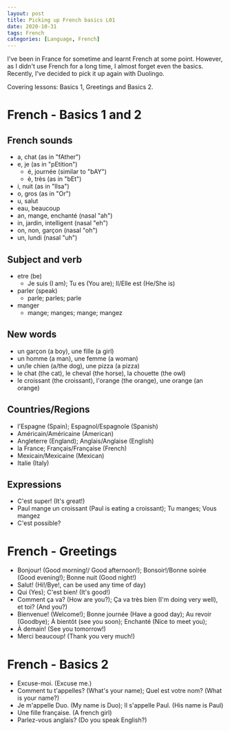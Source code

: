 ```yaml
---
layout: post
title: Picking up French basics L01
date: 2020-10-31
tags: French
categories: [Language, French]
---
```


I've been in France for sometime and learnt French at some point. However, as I didn't use French for a long time, I almost forget even the basics. Recently, I've decided to pick it up again with Duolingo.

Covering lessons: Basics 1, Greetings and Basics 2.

<!-- more -->

# French - Basics 1 and 2
## French sounds
- a, chat (as in "fAther")
- e, je (as in "pEtition")
  - é, journée (similar to "bAY")
  - è, très (as in "bEt")
- i, nuit (as in "lIsa")
- o, gros (as in "Or")
- u, salut
- eau, beaucoup
- an, mange, enchanté (nasal "ah")
- in, jardin, intelligent (nasal "eh")
- on, non, garçon (nasal "oh")
- un, lundi (nasal "uh")

## Subject and verb
- etre (be)
  - Je suis (I am); Tu es (You are); Il/Elle est (He/She is)
- parler (speak)
  - parle; parles; parle
- manger
  - mange; manges; mange; mangez

## New words
- un garçon (a boy), une fille (a girl)
- un homme (a man), une femme (a woman)
- un/le chien (a/the dog), une pizza (a pizza)
- le chat (the cat), le cheval (the horse), la chouette (the owl)
- le croissant (the croissant), l'orange (the orange), une orange (an orange)

## Countries/Regions
- l'Espagne (Spain); Espagnol/Espagnole (Spanish)
- Américain/Américaine (American)
- Angleterre (England); Anglais/Anglaise (English)
- la France; Français/Française (French)
- Mexicain/Mexicaine (Mexican)
- Italie (Italy)
  
## Expressions
- C'est super! (It's great!)
- Paul mange un croissant (Paul is eating a croissant); Tu manges; Vous mangez
- C'est possible?

# French - Greetings
- Bonjour! (Good morning!/ Good afternoon!); Bonsoir!/Bonne soirée (Good evening!); Bonne nuit (Good night!)
- Salut! (Hi!/Bye!, can be used any time of day)
- Qui (Yes); C'est bien! (It's good!)
- Comment ça va? (How are you?); Ça va très bien (I'm doing very well), et toi? (And you?)
- Bienvenue! (Welcome!); Bonne journée (Have a good day); Au revoir (Goodbye); À bientôt (see you soon); Enchanté (Nice to meet you);
- À demain! (See you tomorrow!)
- Merci beaucoup! (Thank you very much!)

# French - Basics 2
- Excuse-moi. (Excuse me.)
- Comment tu t'appelles? (What's your name); Quel est votre nom? (What is your name?)
- Je m'appelle Duo. (My name is Duo); Il s'appelle Paul. (His name is Paul)
- Une fille française. (A french girl)
- Parlez-vous anglais? (Do you speak English?)
